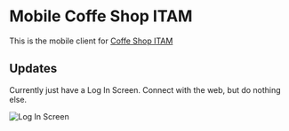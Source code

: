 # Mobile Coffe Shop ITAM

This is the mobile client for [Coffe Shop ITAM](https://github.com/Tanque40/coffe-shop-itam)

## Updates

Currently just have a Log In Screen. Connect with the web, but do nothing else.

![Log In Screen]('./assets/images/logInScreen.png')
